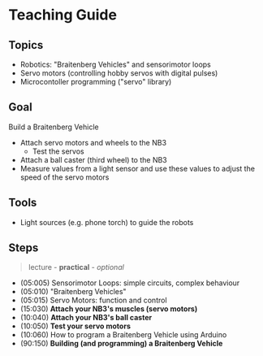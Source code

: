 # Teaching Guide

## Topics
- Robotics: "Braitenberg Vehicles" and sensorimotor loops
- Servo motors (controlling hobby servos with digital pulses)
- Microcontoller programming ("servo" library)

## Goal
Build a Braitenberg Vehicle
- Attach servo motors and wheels to the NB3
  - Test the servos
- Attach a ball caster (third wheel) to the NB3
- Measure values from a light sensor and use these values to adjust the speed of the servo motors

## Tools
- Light sources (e.g. phone torch) to guide the robots

## Steps
> lecture - **practical** - *optional*

- (05:005) Sensorimotor Loops: simple circuits, complex behaviour
- (05:010) "Braitenberg Vehicles"
- (05:015) Servo Motors: function and control
- (15:030) **Attach your NB3's muscles (servo motors)**
- (10:040) **Attach your NB3's ball caster**
- (10:050) **Test your servo motors**
- (10:060) How to program a Braitenberg Vehicle using Arduino
- (90:150) **Building (and programming) a Braitenberg Vehicle**